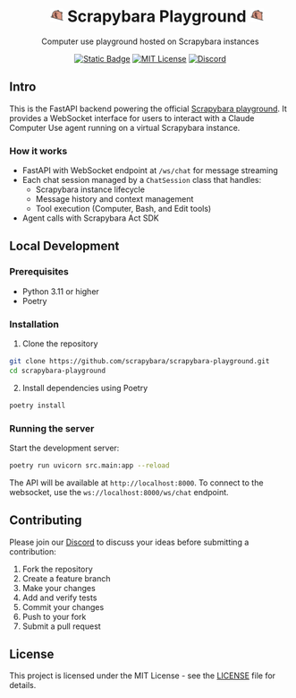 <div id="toc" align="center">
  <ul style="list-style: none">
    <summary>
      <h1><img src="images/pls.gif" alt="Scrapybara" width="24"> Scrapybara Playground <img src="images/pls.gif" alt="Scrapybara" width="24"></h1>
    </summary>
  </ul>
</div>

<p align="center">
  Computer use playground hosted on Scrapybara instances
</p>

<p align="center">
  <a href="https://scrapybara.com/playground"><img alt="Static Badge" src="https://img.shields.io/badge/Check%20it%20out-6D1CCF"></a>
  <a href="https://github.com/scrapybara/scrapybara-playground/blob/main/license"><img alt="MIT License" src="https://img.shields.io/badge/license-MIT-blue" /></a>
  <a href="https://discord.gg/s4bPUVFXqA"><img alt="Discord" src="https://img.shields.io/badge/Discord-Join%20the%20community-yellow.svg?logo=discord" /></a>
</p>

## Intro

This is the FastAPI backend powering the official [Scrapybara playground](https://scrapybara.com/playground). It provides a WebSocket interface for users to interact with a Claude Computer Use agent running on a virtual Scrapybara instance.

### How it works

- FastAPI with WebSocket endpoint at `/ws/chat` for message streaming
- Each chat session managed by a `ChatSession` class that handles:
  - Scrapybara instance lifecycle
  - Message history and context management
  - Tool execution (Computer, Bash, and Edit tools)
- Agent calls with Scrapybara Act SDK

## Local Development

### Prerequisites

- Python 3.11 or higher
- Poetry

### Installation

1. Clone the repository

```bash
git clone https://github.com/scrapybara/scrapybara-playground.git
cd scrapybara-playground
```

2. Install dependencies using Poetry

```bash
poetry install
```

### Running the server

Start the development server:

```bash
poetry run uvicorn src.main:app --reload
```

The API will be available at `http://localhost:8000`. To connect to the websocket, use the `ws://localhost:8000/ws/chat` endpoint.

## Contributing

Please join our [Discord](https://discord.gg/s4bPUVFXqA) to discuss your ideas before submitting a contribution:

1. Fork the repository
2. Create a feature branch
3. Make your changes
4. Add and verify tests
5. Commit your changes
6. Push to your fork
7. Submit a pull request

## License

This project is licensed under the MIT License - see the [LICENSE](LICENSE) file for details.
